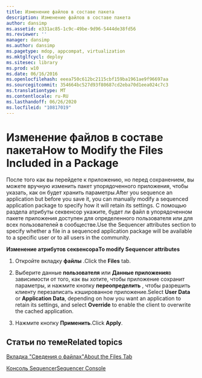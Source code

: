 ```yaml
---
title: Изменение файлов в составе пакета
description: Изменение файлов в составе пакета
author: dansimp
ms.assetid: e331ac85-1c9c-49be-9d96-5444de38fd56
ms.reviewer: ''
manager: dansimp
ms.author: dansimp
ms.pagetype: mdop, appcompat, virtualization
ms.mktglfcycl: deploy
ms.sitesec: library
ms.prod: w10
ms.date: 06/16/2016
ms.openlocfilehash: eeea750c612bc2115cbf159ba1961ae9f96697aa
ms.sourcegitcommit: 354664bc527d93f80687cd2eba70d1eea024c7c3
ms.translationtype: MT
ms.contentlocale: ru-RU
ms.lasthandoff: 06/26/2020
ms.locfileid: "10817019"
---
```

# <span data-ttu-id="e7df4-103">Изменение файлов в составе пакета</span><span class="sxs-lookup"><span data-stu-id="e7df4-103">How to Modify the Files Included in a Package</span></span>


<span data-ttu-id="e7df4-104">После того как вы перейдете к приложению, но перед сохранением, вы можете вручную изменить пакет упорядоченного приложения, чтобы указать, как он будет хранить параметры.</span><span class="sxs-lookup"><span data-stu-id="e7df4-104">After you sequence an application but before you save it, you can manually modify a sequenced application package to specify how it will retain its settings.</span></span> <span data-ttu-id="e7df4-105">С помощью раздела атрибуты секвенсор укажите, будет ли файл в упорядоченном пакете приложения доступен для определенного пользователя или для всех пользователей в сообществе.</span><span class="sxs-lookup"><span data-stu-id="e7df4-105">Use the Sequencer attributes section to specify whether a file in a sequenced application package will be available to a specific user or to all users in the community.</span></span>

**<span data-ttu-id="e7df4-106">Изменение атрибутов секвенсора</span><span class="sxs-lookup"><span data-stu-id="e7df4-106">To modify Sequencer attributes</span></span>**

1.  <span data-ttu-id="e7df4-107">Откройте вкладку **файлы** .</span><span class="sxs-lookup"><span data-stu-id="e7df4-107">Click the **Files** tab.</span></span>

2.  <span data-ttu-id="e7df4-108">Выберите данные **пользователя** или **Данные приложения**в зависимости от того, как вы хотите, чтобы приложение сохранит параметры, и нажмите кнопку **переопределить** , чтобы разрешить клиенту перезаписать кэшированное приложение.</span><span class="sxs-lookup"><span data-stu-id="e7df4-108">Select **User Data** or **Application Data**, depending on how you want an application to retain its settings, and select **Override** to enable the client to overwrite the cached application.</span></span>

3.  <span data-ttu-id="e7df4-109">Нажмите кнопку **Применить**.</span><span class="sxs-lookup"><span data-stu-id="e7df4-109">Click **Apply**.</span></span>

## <span data-ttu-id="e7df4-110">Статьи по теме</span><span class="sxs-lookup"><span data-stu-id="e7df4-110">Related topics</span></span>


[<span data-ttu-id="e7df4-111">Вкладка "Сведения о файлах"</span><span class="sxs-lookup"><span data-stu-id="e7df4-111">About the Files Tab</span></span>](about-the-files-tab.md)

[<span data-ttu-id="e7df4-112">Консоль Sequencer</span><span class="sxs-lookup"><span data-stu-id="e7df4-112">Sequencer Console</span></span>](sequencer-console.md)

 

 





